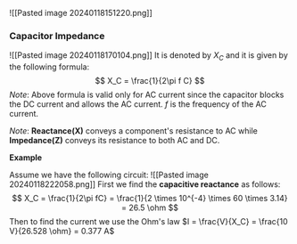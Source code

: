 ![[Pasted image 20240118151220.png]]


### Capacitor Impedance
![[Pasted image 20240118170104.png]]
It is denoted by $X_C$ and it is given by the following formula:
$$
X_C = \frac{1}{2\pi f C}
$$
*Note*: Above formula is valid only for AC current since the capacitor blocks the DC current and allows the AC current. $f$ is the frequency of the AC current.

*Note*: **Reactance(X)** conveys a component's resistance to AC while **Impedance(Z)** conveys its resistance to both AC and DC.

**Example**

Assume we have the following circuit:
![[Pasted image 20240118222058.png]]
First we find the **capacitive reactance** as follows:
$$
X_C = \frac{1}{2\pi fC} = \frac{1}{2 \times 10^{-4} \times 60 \times 3.14} = 26.5 \ohm
$$
Then to find the current we use the Ohm's law $I = \frac{V}{X_C} = \frac{10 V}{26.528 \ohm} = 0.377 A$
